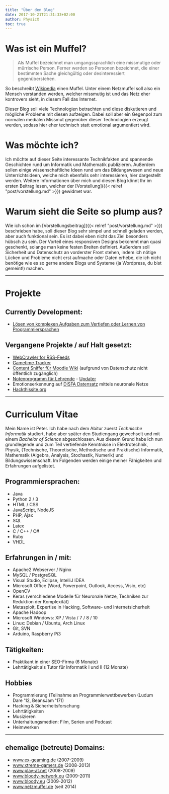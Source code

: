 ```yaml
---
title: "Über den Blog"
date: 2017-10-21T21:31:33+02:00
author: PhysicX
toc: true
---
```


# Was ist ein Muffel?

>Als Muffel bezeichnet man umgangssprachlich eine missmutige oder mürrische Person. Ferner werden so Personen bezeichnet, die einer bestimmten Sache gleichgültig oder desinteressiert gegenüberstehen.

So beschreibt [Wikipedia](https://de.wikipedia.org/wiki/Muffel_(Person)) einen Muffel. Unter einem Netzmuffel soll also ein Mensch verstanden werden, welcher missmutig ist und das Netz eher kontrovers sieht, in diesem Fall das Internet.

Dieser Blog soll viele Technologien betrachten und diese diskutieren und mögliche Probleme mit diesen aufzeigen. Dabei soll aber ein Gegenpol zum normalen medialen Missmut gegenüber dieser Technologien erzeugt werden, sodass hier eher technisch statt emotional argumentiert wird.

# Was möchte ich?
Ich möchte auf dieser Seite interessante Technikfakten und spannende Geschichten rund um Informatik und Mathematik publizieren. Außerdem sollen einige wissenschaftliche Ideen rund um das Bildungswesen und neue Unterrichtsideen, welche mich ebenfalls sehr interessieren, hier dargestellt werden. Weitere Informationen über mich und diesen Blog könnt Ihr im ersten Beitrag lesen, welcher der [Vorstellung]({{< relref 
"post/vorstellung.md" >}}) gewidmet war.

# Warum sieht die Seite so plump aus?
Wie ich schon im [Vorstellungsbeitrag]({{< relref "post/vorstellung.md" >}}) beschrieben habe, soll dieser Blog sehr simpel und schnell geladen werden, aber auch funktional sein. Es ist dabei eben nicht das Ziel besonders hübsch zu sein. Der Vorteil eines responsiven Designs bekommt man quasi geschenkt, solange man keine festen Breiten definiert. Außerdem soll Sicherheit und Datenschutz an vorderster Front stehen, indem ich nötige Lücken und Probleme nicht erst aufmache oder Daten erhebe, die ich nicht benötige wie es so gerne andere Blogs und Systeme (ja Wordpress, du bist gemeint!) machen.

---

# Projekte
## Currently Development:

- [Lösen von komplexen Aufgaben zum Vertiefen oder Lernen von Programmiersprachen](https://github.com/iPhysicX/learning_tasks)

## Vergangene Projekte / auf Halt gesetzt:

- [WebCrawler for RSS-Feeds](https://github.com/iPhysicX/WebMining)
- [Gametime Tracker](https://github.com/iPhysicX/GamePlayTracker)
- [Content Sniffer für Moodle Wiki](https://github.com/iPhysicX/DDISkriptParserPython) (aufgrund von Datenschutz nicht öffentlich zugänglich)
- [Notenprogramm für Lehrende](https://github.com/iPhysicX/GradeBank) - [Updater](https://github.com/iPhysicX/Gradebank-Updater)
- Emotionserkennung auf [DISFA Datensatz](http://www.engr.du.edu/mmahoor/DISFA.htm) mittels neuronale Netze
- [Hackthissite.org](https://www.hackthissite.org/user/view/iPhysicX/)

---

# Curriculum Vitae

Mein Name ist Peter. Ich habe nach dem Abitur zuerst *Technische Informatik* studiert, habe aber später den Studiengang gewechselt und mit einem *Bachelor of Science* abgeschlossen. Aus diesem Grund habe ich nun grundlegende und zum Teil vertiefende Kenntnisse in Elektrotechnik, Physik, (Technische, Theoretische, Methodische und Praktische) Informatik, Mathematik (Algebra, Analysis, Stochastik, Numerik) und Bildungswissenschaft. Im Folgenden werden einige meiner Fähigkeiten und Erfahrungen aufgelistet.

## Programmiersprachen:

- Java
- Python 2 / 3
- HTML / CSS
- JavaScript, NodeJS
- PHP, Ajax
- SQL
- Latex
- C / C++ / C#
- Ruby
- VHDL

## Erfahrungen in / mit:

- Apache2 Webserver / Nginx
- MySQL / PostgreSQL
- Visual Studio, Eclipse, IntelliJ IDEA
- Microsoft Office (Word, Powerpoint, Outlook, Access, Visio, etc)
- OpenCV
- Keras (verschiedene Modelle für Neuronale Netze, Techniken zur Reduktion der Komplexität)
- Metasploit, Expertise in Hacking, Software- und Internetsicherheit
- Apache Hadoop
- Microsoft Windows: XP / Vista / 7 / 8 / 10
- Linux: Debian / Ubuntu, Arch Linux
- Git, SVN
- Arduino, Raspberry Pi3

## Tätigkeiten:

- Praktikant in einer SEO-Firma (6 Monate)
- Lehrtätigkeit als Tutor für Informatik I und II (12 Monate)

## Hobbies

- Programmierung (Teilnahme an Programmierwettbewerben (Ludum Dare '12, BeansJam '17))
- Hacking & Sicherheitsforschung
- Lehrtätigkeiten
- Musizieren
- Unterhaltungsmedien: Film, Serien und Podcast
- Heimwerken

----

## ehemalige (betreute) Domains:

- www.ex-geaming.de (2007-2009)
- www.xtreme-gamers.de (2008-2013)
- www.play-at.net (2008-2009)
- www.bloody-network.eu (2009-2011)
- www.bloody.eu (2009-2012)
- www.netzmuffel.de (seit 2014)